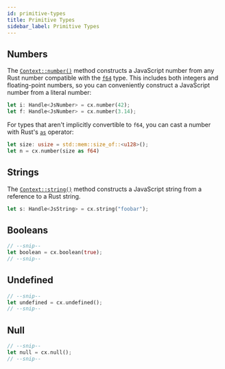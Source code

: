 ```yaml
---
id: primitive-types
title: Primitive Types
sidebar_label: Primitive Types
---
```


## Numbers

The [`Context::number()`](https://docs.rs/neon/latest/neon/context/trait.Context.html#method.number) method constructs a JavaScript number from any Rust number compatible with the [`f64`](https://doc.rust-lang.org/std/primitive.f64.html) type. This includes both integers and floating-point numbers, so you can conveniently construct a JavaScript number from a literal number:

```rust
let i: Handle<JsNumber> = cx.number(42);
let f: Handle<JsNumber> = cx.number(3.14);
```

For types that aren't implicitly convertible to `f64`, you can cast a number with Rust's [`as`](https://doc.rust-lang.org/std/keyword.as.html) operator:

```rust
let size: usize = std::mem::size_of::<u128>();
let n = cx.number(size as f64)
```

## Strings

The [`Context::string()`](https://docs.rs/neon/latest/neon/context/trait.Context.html#method.string) method constructs a JavaScript string from a reference to a Rust string.

```rust
let s: Handle<JsString> = cx.string("foobar");
```

## Booleans

```rust
// --snip--
let boolean = cx.boolean(true);
// --snip--
```

## Undefined

```rust
// --snip--
let undefined = cx.undefined();
// --snip--
```

## Null

```rust
// --snip--
let null = cx.null();
// --snip--
```

